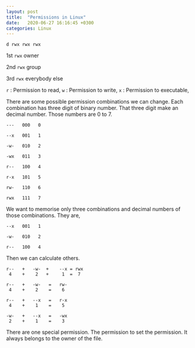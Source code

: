 ```yaml
---
layout: post
title:  "Permissions in Linux"
date:   2020-06-27 16:16:45 +0300
categories: Linux
---
```


```
d rwx rwx rwx
```

1st `rwx` owner

2nd `rwx` group 

3rd `rwx` everybody else

`r` : Permission to read,    `w` : Permission to write,    `x` : Permission to executable,
 

There are some possible permission combinations we can change. Each combination has three digit of binary number. That three digit make an decimal number. Those numbers are 0 to 7.

```
---   000   0

--x   001   1

-w-   010   2

-wx   011   3

r--   100   4

r-x   101   5

rw-   110   6

rwx   111   7
```

We want to memorise only three combinations and decimal  numbers of those combinations. They are,

```
--x   001   1

-w-   010   2

r--   100   4
```

Then we can calculate others.

```
r--   +   -w-  +    --x = rwx
 4    +    2   +     1  =  7

r--   +   -w-   =   rw-
 4    +    2    =    6

r--   +   --x   =   r-x
 4    +    1    =    5 

-w-   +   --x   =   -wx
 2    +    1    =    3
```

There are one special permission. The permission to set the permission. It always belongs to the owner of the file.





















